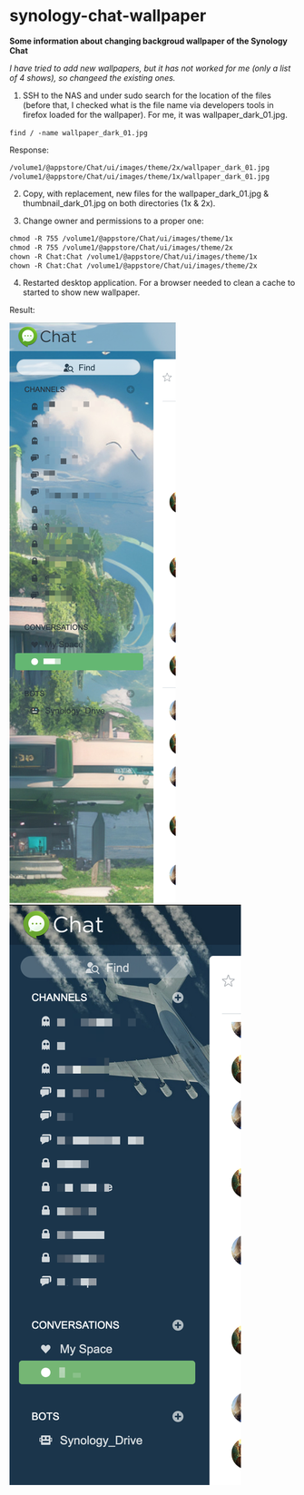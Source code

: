 # synology-chat-wallpaper
**Some information about changing backgroud wallpaper of the Synology Chat**

*I have tried to add new wallpapers, but it has not worked for me (only a list of 4 shows), so changeed the existing ones.*

1) SSH to the NAS and under sudo search for the location of the files (before that, I checked what is the file name via developers tools in firefox loaded for the wallpaper). For me, it was wallpaper_dark_01.jpg.

`find / -name wallpaper_dark_01.jpg`

Response:

```
/volume1/@appstore/Chat/ui/images/theme/2x/wallpaper_dark_01.jpg
/volume1/@appstore/Chat/ui/images/theme/1x/wallpaper_dark_01.jpg
```

2) Copy, with replacement, new files for the wallpaper_dark_01.jpg & thumbnail_dark_01.jpg on both directories (1x & 2x).

3) Change owner and permissions to a proper one:
```
chmod -R 755 /volume1/@appstore/Chat/ui/images/theme/1x
chmod -R 755 /volume1/@appstore/Chat/ui/images/theme/2x
chown -R Chat:Chat /volume1/@appstore/Chat/ui/images/theme/1x
chown -R Chat:Chat /volume1/@appstore/Chat/ui/images/theme/2x
```
4) Restarted desktop application. For a browser needed to clean a cache to started to show new wallpaper.

Result:

![](example/example_light.png) ![](example/example_dark.png)
